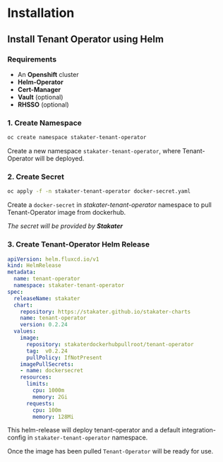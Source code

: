 # Installation

## Install Tenant Operator using Helm

### Requirements

* An **Openshift** cluster
* **Helm-Operator**
* **Cert-Manager**
* **Vault** (optional)
* **RHSSO** (optional)

### 1. Create Namespace

```bash
oc create namespace stakater-tenant-operator
```

Create a new namespace `stakater-tenant-operator`, where Tenant-Operator will be deployed.

### 2. Create Secret

```bash
oc apply -f -n stakater-tenant-operator docker-secret.yaml
```

Create a `docker-secret` in *stakater-tenant-operator* namespace to pull Tenant-Operator image from dockerhub.

*The secret will be provided by **Stakater***

### 3. Create Tenant-Operator Helm Release

```yaml
apiVersion: helm.fluxcd.io/v1
kind: HelmRelease
metadata:
  name: tenant-operator
  namespace: stakater-tenant-operator
spec:
  releaseName: stakater
  chart:
    repository: https://stakater.github.io/stakater-charts
    name: tenant-operator
    version: 0.2.24
  values:
    image:
      repository: stakaterdockerhubpullroot/tenant-operator
      tag:  v0.2.24
      pullPolicy: IfNotPresent
    imagePullSecrets:
    - name: dockersecret
    resources:
      limits:
        cpu: 1000m
        memory: 2Gi
      requests:
        cpu: 100m
        memory: 128Mi
```

This helm-release will deploy tenant-operator and a default integration-config in `stakater-tenant-operator` namespace.

Once the image has been pulled `Tenant-Operator` will be ready for use.
